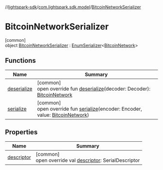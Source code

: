 //[lightspark-sdk](../../../index.md)/[com.lightspark.sdk.model](../index.md)/[BitcoinNetworkSerializer](index.md)

# BitcoinNetworkSerializer

[common]\
object [BitcoinNetworkSerializer](index.md) : [EnumSerializer](../../com.lightspark.sdk.util/-enum-serializer/index.md)&lt;[BitcoinNetwork](../-bitcoin-network/index.md)&gt;

## Functions

| Name | Summary |
|---|---|
| [deserialize](../../com.lightspark.sdk.util/-enum-serializer/deserialize.md) | [common]<br>open override fun [deserialize](../../com.lightspark.sdk.util/-enum-serializer/deserialize.md)(decoder: Decoder): [BitcoinNetwork](../-bitcoin-network/index.md) |
| [serialize](index.md#-1659717116%2FFunctions%2F-962664521) | [common]<br>open override fun [serialize](index.md#-1659717116%2FFunctions%2F-962664521)(encoder: Encoder, value: [BitcoinNetwork](../-bitcoin-network/index.md)) |

## Properties

| Name | Summary |
|---|---|
| [descriptor](../../com.lightspark.sdk.util/-enum-serializer/descriptor.md) | [common]<br>open override val [descriptor](../../com.lightspark.sdk.util/-enum-serializer/descriptor.md): SerialDescriptor |
